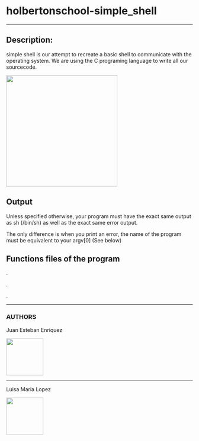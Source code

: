 <html>
<body>

<h1>holbertonschool-simple_shell</h1>

<hr>

<h2>Description:</h2>

<p>simple shell is our attempt to recreate a basic shell to communicate with the operating system. We are using the C programing language to write all our sourcecode.</p>

<img src="https://k62.kn3.net/taringa/4/F/6/5/2/8/AgustinLajeFan/550x556_142.jpg" width="300" height="300"/>

<h2>Output</h2>

<p>Unless specified otherwise, your program must have the exact same output as sh (/bin/sh) as well as the exact same error output.</p>
<p>The only difference is when you print an error, the name of the program must be equivalent to your argv[0] (See below)</p>

<h2>Functions files of the program</h2>

<p>.</p>
<p>.</p>
<p>.</p>

<hr>
<h3>AUTHORS</h3>

<p>Juan Esteban Enriquez</p> <img src="https://www.pofilo.fr/img/SPOF-github/github1600.png" width="100" height="100"/>
<hr>
<p>Luisa Maria Lopez</p> <img src="https://www.pofilo.fr/img/SPOF-github/github1600.png" width="100" height="100"/>
